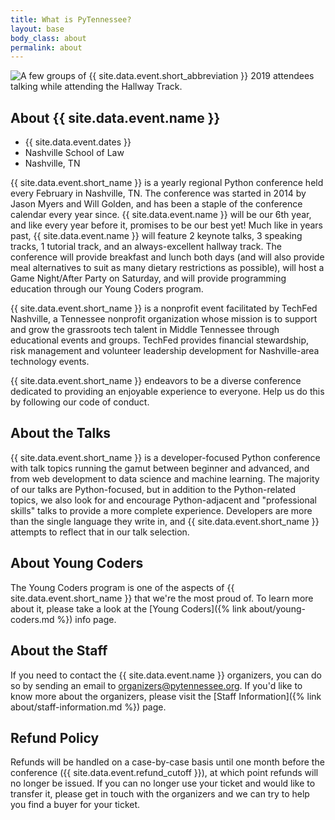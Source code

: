 ```yaml
---
title: What is PyTennessee?
layout: base
body_class: about
permalink: about
---
```


<div class="about-hero">
  <img src="{{ site.baseurl }}/static/img/about-pytn.jpg" alt="A few groups of {{ site.data.event.short_abbreviation }} 2019 attendees talking while attending the Hallway Track.">
</div>

## About {{ site.data.event.name }}

* {{ site.data.event.dates }}
* Nashville School of Law
* Nashville, TN

{{ site.data.event.short_name }} is a yearly regional Python conference held every February in Nashville, TN.
The conference was started in 2014 by Jason Myers and Will Golden, and has been a staple of the conference calendar every year since.
{{ site.data.event.name }} will be our 6th year, and like every year before it, promises to be our best yet!
Much like in years past, {{ site.data.event.name }} will feature 2 keynote talks, 3 speaking tracks, 1 tutorial track, and an always-excellent hallway track.
The conference will provide breakfast and lunch both days (and will also provide meal alternatives to suit as many dietary restrictions as possible), will host a Game Night/After Party on Saturday, and will provide programming education through our Young Coders program.

{{ site.data.event.short_name }} is a nonprofit event facilitated by TechFed Nashville, a Tennessee nonprofit organization whose mission is to support and grow the grassroots tech talent in Middle Tennessee through educational events and groups.
TechFed provides financial stewardship, risk management and volunteer leadership development for Nashville-area technology events.

{{ site.data.event.short_name }} endeavors to be a diverse conference dedicated to providing an enjoyable experience to everyone. Help us do this by following our code of conduct.


## About the Talks

{{ site.data.event.short_name }} is a developer-focused Python conference with talk topics running the gamut between beginner and advanced, and from web development to data science and machine learning.
The majority of our talks are Python-focused, but in addition to the Python-related topics, we also look for and encourage Python-adjacent and "professional skills" talks to provide a more complete experience.
Developers are more than the single language they write in, and {{ site.data.event.short_name }} attempts to reflect that in our talk selection.


## About Young Coders

The Young Coders program is one of the aspects of {{ site.data.event.short_name }} that we're the most proud of.
To learn more about it, please take a look at the [Young Coders]({% link about/young-coders.md %}) info page.


## About the Staff

If you need to contact the {{ site.data.event.name }} organizers, you can do so by sending an email to [organizers@pytennessee.org](mailto:organizers@pytennessee.org).
If you'd like to know more about the organizers, please visit the [Staff Information]({% link about/staff-information.md %}) page.


## Refund Policy

Refunds will be handled on a case-by-case basis until one month before the conference ({{ site.data.event.refund_cutoff }}), at which point refunds will no longer be issued.
If you can no longer use your ticket and would like to transfer it, please get in touch with the organizers and we can try to help you find a buyer for your ticket.
